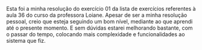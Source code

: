 Esta foi a minha resolução do exercício 01 da lista de exercícios referentes à aula 36 do curso da professora Loiane.
Apesar de ser a minha resolução pessoal, creio que esteja seguindo um bom nível, mediante ao que aprendi até o presente
momento. 
E sem dúvidas estarei melhorando bastante, com o passar do tempo, colocando mais complexidade e funcionalidades ao 
sistema que fiz.
